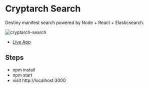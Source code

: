 # Cryptarch Search
Destiny manifest search powered by Node + React + Elasticsearch.

![cryptarch-search](https://cloud.githubusercontent.com/assets/12876929/21198833/85d11cfe-c206-11e6-9f49-5d0d2bf54224.gif)

- [Live App](https://cryptarch-search.herokuapp.com/)

## Steps
* npm install
* npm start
* visit http://localhost:3000
